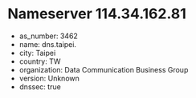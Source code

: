 # Nameserver 114.34.162.81

* as_number: 3462
* name: dns.taipei.
* city: Taipei
* country: TW
* organization: Data Communication Business Group
* version: Unknown
* dnssec: true
